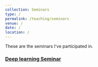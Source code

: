 ```yaml
---
collection: Seminars
type: /
permalink: /teaching/seminars
venue: /
date: /
location: /
---
```


These are the seminars I've participated in.

### [Deep learning Seminar](http://tianyuanzhang.com/teaching/)
